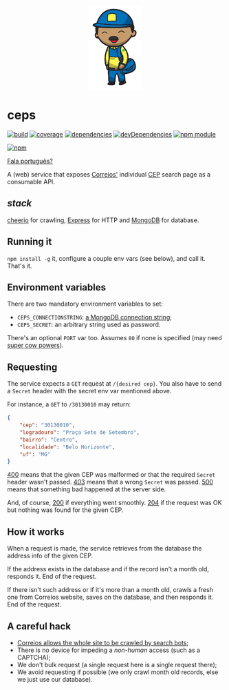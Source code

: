 <p align="center">
    <a href="#ceps">
        <img alt="logo" src="asset/logo.png">
    </a>
</p>

# ceps

[![build](https://travis-ci.org/codigonosso/ceps.png)](https://travis-ci.org/codigonosso/ceps)
[![coverage](https://coveralls.io/repos/codigonosso/ceps/badge.png?branch=master)](https://coveralls.io/r/codigonosso/ceps?branch=master)
[![dependencies](https://david-dm.org/codigonosso/ceps.png)](https://david-dm.org/codigonosso/ceps)
[![devDependencies](https://david-dm.org/codigonosso/ceps/dev-status.png)](https://david-dm.org/codigonosso/ceps#info=devDependencies)
[![npm module](https://badge.fury.io/js/ceps.png)](http://badge.fury.io/js/ceps)

[![npm](https://nodei.co/npm/ceps.png?mini=true)](https://nodei.co/npm/ceps/)

[Fala português?](/README.pt-BR.md)

A (web) service that exposes [Correios'](http://pt.wikipedia.org/wiki/Empresa_Brasileira_de_Correios_e_Tel%C3%A9grafos) individual [CEP](http://en.wikipedia.org/wiki/C%C3%B3digo_de_Endere%C3%A7amento_Postal) search page as a consumable API.

## *stack*

[cheerio](https://github.com/cheeriojs/cheerio) for crawling, [Express](http://expressjs.com) for HTTP and [MongoDB](http://mongodb.org) for database.

## Running it

`npm install -g` it, configure a couple env vars (see below), and call it.
That's it.

## Environment variables

There are two mandatory environment variables to set:

* `CEPS_CONNECTIONSTRING`: [a MongoDB connection string](http://docs.mongodb.org/manual/reference/connection-string/);
* `CEPS_SECRET`: an arbitrary string used as password.

There's an optional `PORT` var too. Assumes `80` if none is specified (may need [super cow powers](http://en.wikipedia.org/wiki/Superuser)).

## Requesting

The service expects a `GET` request at `/{desired cep}`.
You also have to send a `Secret` header with the secret env var mentioned above.

For instance, a `GET` to `/30130010` may return:

```json
{
    "cep": "30130010",
    "logradouro": "Praça Sete de Setembro",
    "bairro": "Centro",
    "localidade": "Belo Horizonte",
    "uf": "MG"
}
```

[400](http://en.wikipedia.org/wiki/List_of_HTTP_status_codes#400) means that the given CEP was malformed or that the required `Secret` header wasn't passed.
[403](http://en.wikipedia.org/wiki/List_of_HTTP_status_codes#403) means that a wrong `Secret` was passed.
[500](http://en.wikipedia.org/wiki/List_of_HTTP_status_codes#500) means that something bad happened at the server side.

And, of course, [200](http://en.wikipedia.org/wiki/List_of_HTTP_status_codes#200) if everything went smoothly.
[204](http://en.wikipedia.org/wiki/List_of_HTTP_status_codes#204) if the request was OK but nothing was found for the given CEP.

## How it works

When a request is made, the service retrieves from the database the address info of the given CEP.

If the address exists in the database and if the record isn't a month old, responds it.
End of the request.

If there isn't such address or if it's more than a month old, crawls a fresh one from Correios website, saves on the database, and then responds it. End of the request.

## A careful hack

* [Correios allows the whole site to be crawled by search bots](http://correios.com.br/robots.txt);
* There is no device for impeding a *non-human* access (such as a CAPTCHA);
* We don't bulk request (a single request here is a single request there);
* We avoid requesting if possible (we only crawl month old records, else we just use our database).

